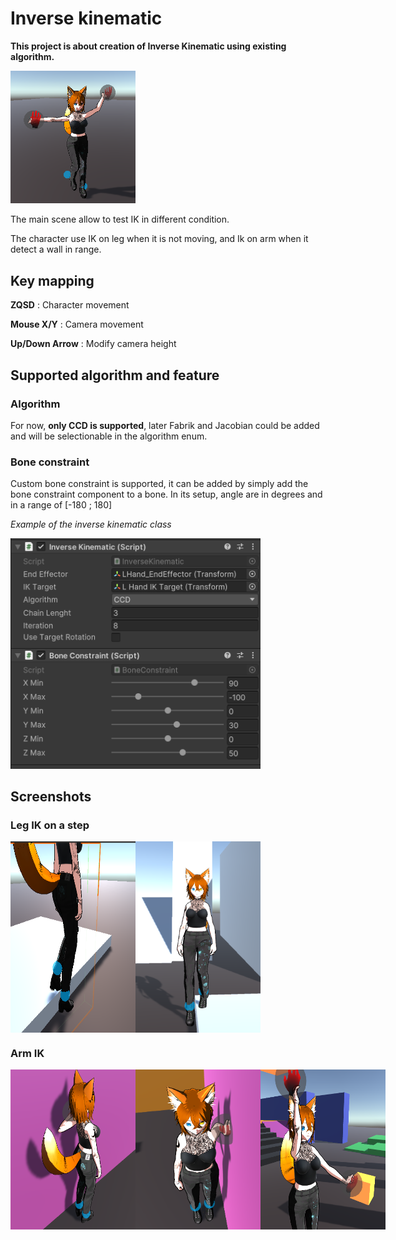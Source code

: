# Inverse kinematic

**This project is about creation of Inverse Kinematic using existing algorithm.**

<img src="./Screenshots/Dummy.png" width="200"/>

The main scene allow to test IK in different condition. 

The character use IK on leg when it is not moving, and Ik on arm when it detect a wall in range.

## Key mapping

**ZQSD** : Character movement

**Mouse X/Y** : Camera movement

**Up/Down Arrow** : Modify camera height

## Supported algorithm and feature

### Algorithm

For now, **only CCD is supported**, later Fabrik and Jacobian could be added and will be selectionable in the algorithm enum.

### Bone constraint

Custom bone constraint is supported, it can be added by simply add the bone constraint component to a bone. In its setup, angle are in degrees and in a range of [-180 ; 180]

*Example of the inverse kinematic class*

<img src="./Screenshots/Feature.png" width="400"/>

## Screenshots

### Leg IK on a step 

<div style="display:flex"> 
    <img src="./Screenshots/Step.png" width="200"/>
    <img src="./Screenshots/StepFront.png" width="200"/>
</div>

### Arm IK

<div style="display:flex"> 
    <img src="./Screenshots/Arm.png" width="200"/>
    <img src="./Screenshots/ArmFront.png" width="200"/>
    <img src="./Screenshots/FloatingCube.png" width="200"/>
</div>
